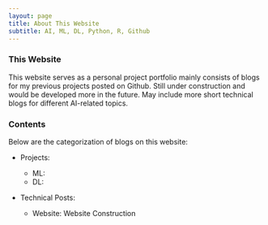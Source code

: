 ```yaml
---
layout: page
title: About This Website
subtitle: AI, ML, DL, Python, R, Github
---
```


### This Website
  
This website serves as a personal project portfolio mainly consists of blogs for my previous projects posted on Github. Still under construction and would be developed more in the future. May include more short technical blogs for different AI-related topics.

### Contents

Below are the categorization of blogs on this website:

- Projects:
    - ML:
    - DL:
	
- Technical Posts:
    - Website: Website Construction



